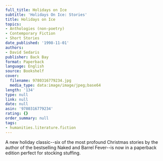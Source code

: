 ```yaml
---
full_title: Holidays on Ice
subtitle: 'Holidays On Ice: Stories'
title: Holidays on Ice
topics:
- Anthologies (non-poetry)
- Contemporary Fiction
- Short Stories
date_published: '1998-11-01'
authors:
- David Sedaris
publisher: Back Bay
format: Paperback
language: English
source: Bookshelf
cover:
  filename: 9780316779234.jpg
  media_type: data:image/image/jpeg;base64
length: '134'
type: null
link: null
date: null
asin: '9780316779234'
rating: {}
order_summary: null
tags:
- humanities.literature.fiction
---
```

A new holiday classic--six of the most profound Christmas stories by the author of the bestselling Naked and Barrel Fever--is now in a paperback edition perfect for stocking stuffing.
